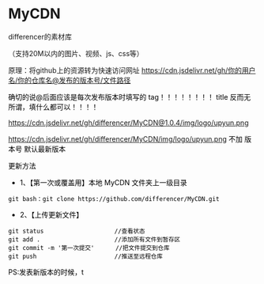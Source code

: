 # MyCDN
differencer的素材库


（支持20M以内的图片、视频、js、css等）


原理：将github上的资源转为快速访问网址
https://cdn.jsdelivr.net/gh/你的用户名/你的仓库名@发布的版本号/文件路径

<font color=#000000 > 确切的说@后面应该是每次发布版本时填写的 tag！！！！！！！！ title 反而无所谓，填什么都可以！！！！

https://cdn.jsdelivr.net/gh/differencer/MyCDN@1.0.4/img/logo/upyun.png

https://cdn.jsdelivr.net/gh/differencer/MyCDN/img/logo/upyun.png
不加 版本号 默认最新版本 

更新方法

- 1、【第一次或覆盖用】本地 MyCDN 文件夹上一级目录 
```
git bash：git clone https://github.com/differencer/MyCDN.git
```
- 2、【上传更新文件】
```
git status                    //查看状态
git add .                     //添加所有文件到暂存区
git commit -m '第一次提交'      //把文件提交到仓库
git push                      //推送至远程仓库
```

PS:发表新版本的时候，t
